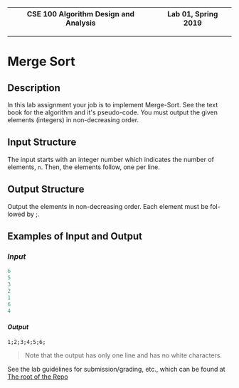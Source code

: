 | CSE 100 Algorithm Design and Analysis | Lab 01, Spring 2019 |
| --- | --- |

---

# Merge Sort

## Description

In this lab assignment your job is to implement Merge-Sort. See the text book for the algorithm and it's pseudo-code. You must output the given elements (integers) in non-decreasing order.

## Input Structure

The input starts with an integer number which indicates the number of elements, `n`. Then, the elements follow, one per line.

## Output Structure

Output the elements in non-decreasing order. Each element must be fol-lowed by ;.

## Examples of Input and Output

### _Input_

```c++
6
5
3
2
1
6
4
```

#### _Output_

`1;2;3;4;5;6;`

> Note that the output has only one line and has no white characters.

See the lab guidelines for submission/grading, etc., which can be found at [The root of the Repo](https://github.com/adriandarian/CSE100/Labs)
